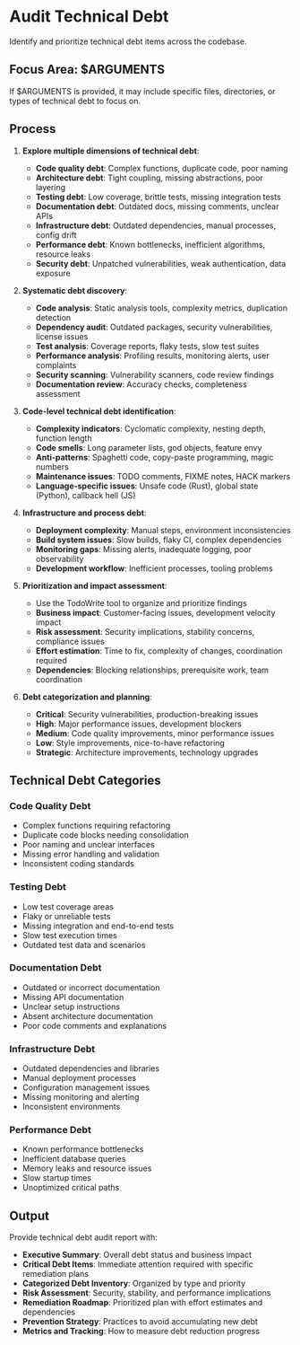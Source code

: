 # Audit Technical Debt

Identify and prioritize technical debt items across the codebase.

## Focus Area: $ARGUMENTS

If $ARGUMENTS is provided, it may include specific files, directories, or types of technical debt to focus on.

## Process

1. **Explore multiple dimensions of technical debt**:
   - **Code quality debt**: Complex functions, duplicate code, poor naming
   - **Architecture debt**: Tight coupling, missing abstractions, poor layering
   - **Testing debt**: Low coverage, brittle tests, missing integration tests
   - **Documentation debt**: Outdated docs, missing comments, unclear APIs
   - **Infrastructure debt**: Outdated dependencies, manual processes, config drift
   - **Performance debt**: Known bottlenecks, inefficient algorithms, resource leaks
   - **Security debt**: Unpatched vulnerabilities, weak authentication, data exposure

2. **Systematic debt discovery**:
   - **Code analysis**: Static analysis tools, complexity metrics, duplication detection
   - **Dependency audit**: Outdated packages, security vulnerabilities, license issues
   - **Test analysis**: Coverage reports, flaky tests, slow test suites
   - **Performance analysis**: Profiling results, monitoring alerts, user complaints
   - **Security scanning**: Vulnerability scanners, code review findings
   - **Documentation review**: Accuracy checks, completeness assessment

3. **Code-level technical debt identification**:
   - **Complexity indicators**: Cyclomatic complexity, nesting depth, function length
   - **Code smells**: Long parameter lists, god objects, feature envy
   - **Anti-patterns**: Spaghetti code, copy-paste programming, magic numbers
   - **Maintenance issues**: TODO comments, FIXME notes, HACK markers
   - **Language-specific issues**: Unsafe code (Rust), global state (Python), callback hell (JS)

4. **Infrastructure and process debt**:
   - **Deployment complexity**: Manual steps, environment inconsistencies
   - **Build system issues**: Slow builds, flaky CI, complex dependencies
   - **Monitoring gaps**: Missing alerts, inadequate logging, poor observability
   - **Development workflow**: Inefficient processes, tooling problems

5. **Prioritization and impact assessment**:
   - Use the TodoWrite tool to organize and prioritize findings
   - **Business impact**: Customer-facing issues, development velocity impact
   - **Risk assessment**: Security implications, stability concerns, compliance issues
   - **Effort estimation**: Time to fix, complexity of changes, coordination required
   - **Dependencies**: Blocking relationships, prerequisite work, team coordination

6. **Debt categorization and planning**:
   - **Critical**: Security vulnerabilities, production-breaking issues
   - **High**: Major performance issues, development blockers
   - **Medium**: Code quality improvements, minor performance issues
   - **Low**: Style improvements, nice-to-have refactoring
   - **Strategic**: Architecture improvements, technology upgrades

## Technical Debt Categories

### Code Quality Debt
- Complex functions requiring refactoring
- Duplicate code blocks needing consolidation  
- Poor naming and unclear interfaces
- Missing error handling and validation
- Inconsistent coding standards

### Testing Debt
- Low test coverage areas
- Flaky or unreliable tests
- Missing integration and end-to-end tests
- Slow test execution times
- Outdated test data and scenarios

### Documentation Debt
- Outdated or incorrect documentation
- Missing API documentation
- Unclear setup instructions
- Absent architecture documentation
- Poor code comments and explanations

### Infrastructure Debt
- Outdated dependencies and libraries
- Manual deployment processes
- Configuration management issues
- Missing monitoring and alerting
- Inconsistent environments

### Performance Debt
- Known performance bottlenecks
- Inefficient database queries
- Memory leaks and resource issues
- Slow startup times
- Unoptimized critical paths

## Output

Provide technical debt audit report with:
- **Executive Summary**: Overall debt status and business impact
- **Critical Debt Items**: Immediate attention required with specific remediation plans
- **Categorized Debt Inventory**: Organized by type and priority
- **Risk Assessment**: Security, stability, and performance implications  
- **Remediation Roadmap**: Prioritized plan with effort estimates and dependencies
- **Prevention Strategy**: Practices to avoid accumulating new debt
- **Metrics and Tracking**: How to measure debt reduction progress
